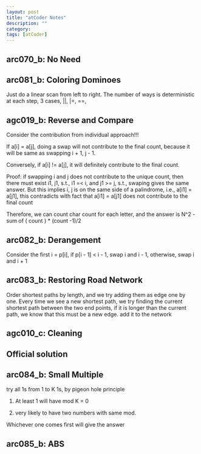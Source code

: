 ```yaml
---
layout: post
title: "atCoder Notes" 
description: ""
category: 
tags: [atCoder]
---
```

arc070_b: No Need
----------

arc081_b: Coloring Dominoes
----------
Just do a linear scan from left to right. The number of ways is deterministic at each step, 3 cases, ||, |=, ==,

agc019_b: Reverse and Compare
---------
Consider the contribution from individual approach!!! 

If a[i] = a[j], doing a swap will not contribute to the final count, because it will be same as swapping i + 1, j - 1.

Conversely, if a[i] != a[j], it will definitely contribute to the final count. 

Proof: if swapping i and j  does not contribute to the unique count, then there must exist i1, j1, s.t., i1 =< i, and j1 >= j, s.t., swaping gives the same answer. But this implies i, j is on the same side of a palindrome, i.e., a[i1] = a[j1], this contradicts with fact that a[i1] = a[j1] does not contribute to the final count

Therefore, we can count char count for each letter, and the answer is N^2 - sum of ( count ) * (count -1)/2

arc082_b: Derangement
---------
Consider the first i = p[i], if p[i - 1] < i - 1, swap i and i - 1, otherwise, swap i and i + 1

arc083_b: Restoring Road Network
--------
Order shortest paths by length, and we try adding them as edge one by one. Every time we see a new shortest path, we try finding the current shortest path between the two end points, if it is longer than the current path, we know that this must be a new edge. add it to the network

agc010_c: Cleaning
---------

Official solution
---------


arc084_b: Small Multiple
---------
try all 1s from 1 to K 1s, by pigeon hole principle

1. At least 1 will have mod K  = 0

2. very likely to have two numbers with same mod. 

Whichever one comes first will give the answer


arc085_b: ABS
--------



